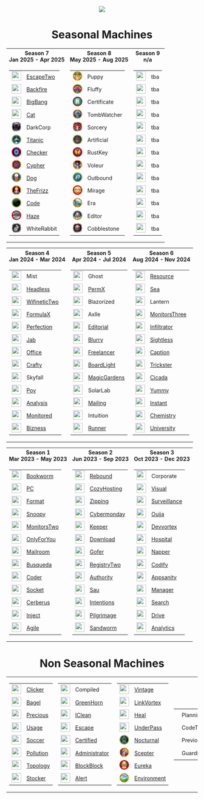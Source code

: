 <p align="center">
<img src="https://media2.giphy.com/media/v1.Y2lkPTc5MGI3NjExc3Rma2cwdTY0Y2FwcTVmZW9md2NpcjV5bG8zM3Iyc29tenl0ejd3dSZlcD12MV9pbnRlcm5hbF9naWZfYnlfaWQmY3Q9cw/V9OsQgyaVeJ9Rxf0jH/giphy.webp" class="centerAlign" style="width:30%">
</p>

<div align="center">

# Seasonal Machines

<table>
<tr>
  <th>Season 7 <br>Jan 2025 - Apr 2025</th>
  <th>Season 8 <br>May 2025 - Aug 2025</th>
  <th>Season 9 <br>n/a</th>
</tr>
<tr>
<td>
  
| | |
| --- | --- |
| <img src="icons/s7/d5fcf2425893a73cf137284e2de580e1.webp" height="25px" width="25px"> | [EscapeTwo](https://github.com/purplestormctf/Writeups/blob/main/htb/machines/EscapeTwo/EscapeTwo.md) |
| <img src="icons/s7/aa0a93908243c51fe21e691fc6571911.webp" height="25px" width="25px"> | [Backfire](https://github.com/purplestormctf/Writeups/blob/main/htb/machines/Backfire/Backfire.md) |
| <img src="icons/s7/2d22afd496c5ae6f6c51ca24bf3719e1.webp" height="25px" width="25px"> | [BigBang](https://github.com/purplestormctf/Writeups/blob/main/htb/machines/BigBang/syro/BigBang.md) |
| <img src="icons/s7/bf7ae27f4e0ce1703bdd10d538334d9e.webp" height="25px" width="25px"> | [Cat](https://github.com/purplestormctf/Writeups/blob/main/htb/machines/Cat/Cat.md) |
| <img src="icons/s7/93fba06a4780b65be5a5a4f9512b8e78.webp" height="25px" width="25px"> | DarkCorp |
| <img src="icons/s7/eb5942ec56dd9b6feb06dcf8af8aefc6.webp" height="25px" width="25px"> | [Titanic](https://github.com/purplestormctf/Writeups/blob/main/htb/machines/Titanic/Titanic.md) |
| <img src="icons/s7/afe87a33205a5ffd978c805aa93488a9.webp" height="25px" width="25px"> | [Checker](https://github.com/purplestormctf/Writeups/blob/main/htb/machines/Checker/Checker.md) |
| <img src="icons/s7/765cd4be6f3a366ca83c7ea60bbcaaa8.webp" height="25px" width="25px"> | [Cypher](https://github.com/purplestormctf/Writeups/blob/main/htb/machines/Cypher/Cypher.md) |
| <img src="icons/s7/426830ea2ae4f05f7892ad89195f8276.webp" height="25px" width="25px"> | [Dog](https://github.com/purplestormctf/Writeups/blob/main/htb/machines/Dog/Dog.md) |
| <img src="icons/s7/c91ef1b641cf88156c7a9d3793d54216.webp" height="25px" width="25px"> | [TheFrizz](https://github.com/purplestormctf/Writeups/blob/main/htb/machines/TheFrizz/TheFrizz.md) |
| <img src="icons/s7/55cc3528cd7ad96f67c4f0c715efe286.webp" height="25px" width="25px"> | [Code](https://github.com/purplestormctf/Writeups/blob/main/htb/machines/Code/Code.md) |
| <img src="icons/s7/44e14228c6a208714eda356bda7624a8.webp" height="25px" width="25px"> | [Haze](https://github.com/purplestormctf/Writeups/blob/main/htb/machines/Haze/Haze.md) |
| <img src="icons/s7/acf63a6d45ca722a8203fe4ab82007a6.webp" height="25px" width="25px"> | WhiteRabbit |

</td>
<td>
  
| | |
| --- | --- |
| <img src="icons/s8/6a127b39657062e42c1a8dfdcd23475d.webp" height="25px" width="25px"> | Puppy |
| <img src="icons/s8/ef8fc92ac7cccd8afa4412241432f064.webp" height="25px" width="25px"> | Fluffy |
| <img src="icons/s8/9b765f2f3e0b0c8d115b5455c22101cf.webp" height="25px" width="25px"> | Certificate |
| <img src="icons/s8/59c74a969b4fec16cd8072d253ca9917.webp" height="25px" width="25px"> | TombWatcher |
| <img src="icons/s8/531d99642e57872a77dc86168ac64238.webp" height="25px" width="25px"> | Sorcery |
| <img src="icons/s8/e6633d6c2b1d824c3756eb21aeed7590.webp" height="25px" width="25px"> | Artificial |
| <img src="icons/s8/c458b48070ca6f3073128d085c9ee247.webp" height="25px" width="25px"> | RustKey |
| <img src="icons/s8/635619778e50cc8f69df91cc6ae149c4.webp" height="25px" width="25px"> | Voleur |
| <img src="icons/s8/b1096fc86df3fb6035baad7f599094be.webp" height="25px" width="25px"> | Outbound |
| <img src="icons/s8/5c9c46ad001394e992f1c7b830ee77e5.webp" height="25px" width="25px"> | Mirage |
| <img src="icons/s8/fcd00b2542a936e4281ba19e0bd0b025.webp" height="25px" width="25px"> | Era |
| <img src="icons/s8/ba9dec0d022d3c3b6a96aa5dba4772c7.webp" height="25px" width="25px"> | Editor |
| <img src="icons/s8/3797a108e247283840cd570b057a03a5.png" height="25px" width="25px"> | Cobblestone |

</td>
<td>
  
| | |
| --- | --- |
| <img src="icons/s9/" height="25px" width="25px"> | tba |
| <img src="icons/s9/" height="25px" width="25px"> | tba |
| <img src="icons/s9/" height="25px" width="25px"> | tba |
| <img src="icons/s9/" height="25px" width="25px"> | tba |
| <img src="icons/s9/" height="25px" width="25px"> | tba |
| <img src="icons/s9/" height="25px" width="25px"> | tba |
| <img src="icons/s9/" height="25px" width="25px"> | tba |
| <img src="icons/s9/" height="25px" width="25px"> | tba |
| <img src="icons/s9/" height="25px" width="25px"> | tba |
| <img src="icons/s9/" height="25px" width="25px"> | tba |
| <img src="icons/s9/" height="25px" width="25px"> | tba |
| <img src="icons/s9/" height="25px" width="25px"> | tba |
| <img src="icons/s9/" height="25px" width="25px"> | tba |

</td>

<table>
<tr>
  <th>Season 4 <br>Jan 2024 - Mar 2024</th>
  <th>Season 5 <br>Apr 2024 - Jul 2024</th>
  <th>Season 6 <br>Aug 2024 - Nov 2024</th>
</tr>
<tr>
<td>

| | |
| --- | --- |
| <img src="icons/s4/84669b838a8633d26f4a2d90a6069f7e.webp" height="25px" width="25px"> | Mist |
| <img src="icons/s4/26e076db204a74b99390e586d7ebcf8c.webp" height="25px" width="25px"> | [Headless](https://github.com/purplestormctf/Writeups/blob/main/htb/machines/Headless/Headless.md) |
| <img src="icons/s4/16c5889acc1ca177c6b343c76bebcdaf.webp" height="25px" width="25px"> | [WifineticTwo ](https://github.com/purplestormctf/Writeups/blob/main/htb/machines/WifineticTwo/WifineticTwo.md) |
| <img src="icons/s4/897faece9f60bf69d8e109833f63da48.webp" height="25px" width="25px"> | [FormulaX](https://github.com/purplestormctf/Writeups/blob/main/htb/machines/FormulaX/FormulaX.md) |
| <img src="icons/s4/57fc0f58916cb3ed8e793db071769d70.webp" height="25px" width="25px"> | [Perfection](https://github.com/purplestormctf/Writeups/blob/main/htb/machines/Perfection/Perfection.md) |
| <img src="icons/s4/e809e8df8d66ec8bb2ca3bbcc1942de7.webp" height="25px" width="25px"> | [Jab](https://github.com/purplestormctf/Writeups/blob/main/htb/machines/Jab/Jab.md) |
| <img src="icons/s4/2cdef06b99725f3dcce38431a95b7b77.webp" height="25px" width="25px"> | [Office](https://github.com/purplestormctf/Writeups/blob/main/htb/machines/Office/Office.md) |
| <img src="icons/s4/c01c8813bfc7795ae0717bbee7b407d1.png" height="25px" width="25px"> | [Crafty](https://github.com/purplestormctf/Writeups/blob/main/htb/machines/Crafty/Crafty.md) |
| <img src="icons/s4/e43c6cdfe71e56188e5c2c4f39f5c180.png" height="25px" width="25px"> | Skyfall |
| <img src="icons/s4/a36f80aa6bc43863512ec9537c4366c9.png" height="25px" width="25px"> | [Pov](https://github.com/purplestormctf/Writeups/tree/main/htb/machines/pov/pov_writeup.md) |
| <img src="icons/s4/c31f19a4d6a3be17987a3ef98e2446a5.png" height="25px" width="25px"> | [Analysis](https://github.com/purplestormctf/Writeups/blob/main/htb/machines/analysis/analysis_writeup.md) |
| <img src="icons/s4/d4988810825d26acb2e84ca0ac9feaf4.png" height="25px" width="25px"> | [Monitored](https://github.com/purplestormctf/Writeups/blob/main/htb/machines/monitored/monitored_writeup.md) |
| <img src="icons/s4/1919b64800f6676d0c0d285a9d664cee.png" height="25px" width="25px"> | [Bizness](https://github.com/purplestormctf/Writeups/blob/main/htb/machines/bizness/bizness_writeup.md) |

</td>
<td>

| | |
| --- | --- |
| <img src="icons/s5/38f90738d0433b8adf27036f18ecf91e.webp" height="25px" width="25px"> | Ghost |
| <img src="icons/s5/3ec233f1bf70b096a66f8a452e7cd52f.webp" height="25px" width="25px"> | [PermX](https://github.com/purplestormctf/Writeups/blob/main/htb/machines/PermX/PermX.md) |
| <img src="icons/s5/3ad1911c18a46af0d6967aef8521989c.webp" height="25px" width="25px"> | Blazorized |
| <img src="icons/s5/e6052efa31516d5aa9c78831509bcedd.webp" height="25px" width="25px"> | Axlle |
| <img src="icons/s5/a466db5ce4f7aaea98f588d1cb71a0aa.webp" height="25px" width="25px"> | [Editorial](https://github.com/purplestormctf/Writeups/blob/main/htb/machines/Editorial/Editorial.md) |
| <img src="icons/s5/344998b24aad421410cabf912d3dc3af.webp" height="25px" width="25px"> | [Blurry](https://github.com/purplestormctf/Writeups/blob/main/htb/machines/Blurry/Blurry.md) |
| <img src="icons/s5/cc3c525e7837e7e95d0da9b6596e7a30.webp" height="25px" width="25px"> | [Freelancer](https://github.com/purplestormctf/Writeups/blob/main/htb/machines/Freelancer/Freelancer.md) |
| <img src="icons/s5/7768afed979c9abe917b0c20df49ceb8.webp" height="25px" width="25px"> | [BoardLight](https://github.com/purplestormctf/Writeups/blob/main/htb/machines/BoardLight/BoardLight.md) |
| <img src="icons/s5/a878db048e3cb6ba0e4a467bb705e145.webp" height="25px" width="25px"> | [MagicGardens](https://github.com/purplestormctf/Writeups/blob/main/htb/machines/MagicGardens/MagicGardens.md) |
| <img src="icons/s5/a2c2bd7b4e98ff8b782ed590896305a1.webp" height="25px" width="25px"> | SolarLab |
| <img src="icons/s5/cedb2f991409f9f39b55b04513f6b102.webp" height="25px" width="25px"> | [Mailing](https://github.com/purplestormctf/Writeups/blob/main/htb/machines/Mailing/Mailing.md) |
| <img src="icons/s5/464537cc0d3e9962fc598767bff7b1f1.webp" height="25px" width="25px"> | Intuition |
| <img src="icons/s5/029d258b4444bc4226b90b1f8f27d086.webp" height="25px" width="25px"> | [Runner](https://github.com/purplestormctf/Writeups/blob/main/htb/machines/Runner/Runner.md) |

</td>
<td>
  
| | |
| --- | --- |
| <img src="icons/s6/e83ac2321955bd2e0beb788d47fa5ae9.webp" height="25px" width="25px"> | [Resource](https://github.com/purplestormctf/Writeups/blob/main/htb/machines/Resource/Resource.md) |
| <img src="icons/s6/0011f6725aed869f8683589cb08c90d0.webp" height="25px" width="25px"> | [Sea](https://github.com/purplestormctf/Writeups/blob/main/htb/machines/Sea/Sea.md) |
| <img src="icons/s6/d2e8271977fdc3f13bee7d7ab48954ca.webp" height="25px" width="25px"> | Lantern |
| <img src="icons/s6/a9c8709743c935ae079e3b04d9304c99.webp" height="25px" width="25px"> | [MonitorsThree](https://github.com/purplestormctf/Writeups/blob/main/htb/machines/MonitorsThree/MonitorsThree.md) |
| <img src="icons/s6/dc36c40fe951cf7f32a84f3da1b43ce8.webp" height="25px" width="25px"> | [Infiltrator](https://github.com/purplestormctf/Writeups/blob/main/htb/machines/Infiltrator/Infiltrator.md) |
| <img src="icons/s6/f96160a20e9cf0138885238444b47404.webp" height="25px" width="25px"> | [Sightless](https://github.com/purplestormctf/Writeups/blob/main/htb/machines/Sightless/Sightless.md) |
| <img src="icons/s6/d3cb6edd2a219f122696655d0015b101.webp" height="25px" width="25px"> | [Caption](https://github.com/purplestormctf/Writeups/blob/main/htb/machines/Caption/Caption.md) |
| <img src="icons/s6/0eff5f0d7d2208024e519e5abfb132d0.webp" height="25px" width="25px"> | [Trickster](https://github.com/purplestormctf/Writeups/blob/main/htb/machines/Trickster/Trickster.md) |
| <img src="icons/s6/79616a32a057e5e672dadb51bb96dd04.webp" height="25px" width="25px"> | [Cicada](https://github.com/purplestormctf/Writeups/blob/main/htb/machines/Cicada/Cicada.md) |
| <img src="icons/s6/5ca57613886666c4c33ef23876b3f054.webp" height="25px" width="25px"> | [Yummy](https://github.com/purplestormctf/Writeups/blob/main/htb/machines/Yummy/Yummy.md) |
| <img src="icons/s6/8e9f11a3cceeb4f69e659ed31347cc77.webp" height="25px" width="25px"> | [Instant](https://github.com/purplestormctf/Writeups/blob/main/htb/machines/Instant/Instant.md) |
| <img src="icons/s6/b8f3d660af2d3ed0929eb119e33526cf.webp" height="25px" width="25px"> | [Chemistry](https://github.com/purplestormctf/Writeups/blob/main/htb/machines/Chemistry/Chemistry.md) |
| <img src="icons/s6/1d7d081a4ea7d6b2ad0fc231599f9edd.webp" height="25px" width="25px"> | [University](https://github.com/purplestormctf/Writeups/blob/main/htb/machines/University/University.md) |

</td>
</tr>
</table>

<table>
<tr>
  <th>Season 1 <br>Mar 2023 - May 2023</th>
  <th>Season 2 <br>Jun 2023 - Sep 2023</th>
  <th>Season 3 <br>Oct 2023 - Dec 2023</th>
</tr>
<tr>
<td>
  
| | |
| --- | --- |
| <img src="icons/s1/f0c89af6ee134e1b432d95e4528cf0cd.png" height="25px" width="25px"> | [Bookworm](https://github.com/purplestormctf/Writeups/tree/main/htb/machines/Bookworm/Bookworm.md) | 
| <img src="icons/s1/6d08e5f1919c77c0497213377f635e08.png" height="25px" width="25px"> | [PC](https://github.com/purplestormctf/Writeups/blob/main/htb/machines/pc/pc_writeup.md) |
| <img src="icons/s1/acdbb2202a5db5ed5103524fb80cf9cd.png" height="25px" width="25px"> | [Format](https://github.com/purplestormctf/Writeups/blob/main/htb/machines/format/format_writeup.md) |
| <img src="icons/s1/dad63a6e9acecb328beab54e35644220.png" height="25px" width="25px"> | [Snoopy](https://github.com/purplestormctf/Writeups/tree/main/htb/machines/Snoopy/Snoopy.md) |
| <img src="icons/s1/b55987f8ef9a42df2ad4b4c096e3824d.png" height="25px" width="25px"> | [MonitorsTwo](https://github.com/purplestormctf/Writeups/blob/main/htb/machines/monitorstwo/monitorstwo_writeup.md) |
| <img src="icons/s1/5147467f5bb0d84eff614fd4ef2f7c23.png" height="25px" width="25px"> | [OnlyForYou](https://github.com/purplestormctf/Writeups/tree/main/htb/machines/OnlyForYou/OnlyForYou.md) |
| <img src="icons/s1/2d055b1ccac1cebea1cb624e77ab4ded.png" height="25px" width="25px"> | [Mailroom](https://github.com/purplestormctf/Writeups/tree/main/htb/machines/Mailroom/Mailroom.md) |
| <img src="icons/s1/a6942ab57b6a79f71240420442027334.png" height="25px" width="25px"> | [Busqueda](https://github.com/purplestormctf/Writeups/blob/main/htb/machines/busqueda/busqueda_writeup_hacking_thursday.md) |
| <img src="icons/s1/30fc6acef9d23aa9fd71277123c64f24.png" height="25px" width="25px"> | [Coder](https://github.com/purplestormctf/Writeups/blob/main/htb/machines/coder/Coder.md) |
| <img src="icons/s1/9a73cabc03399aaac0640a0148e3a371.png" height="25px" width="25px"> | [Socket](https://github.com/purplestormctf/Writeups/tree/main/htb/machines/Socket/Socket.md) |
| <img src="icons/s1/0ec0d1f3e6e5f8602892e310c28079e6.png" height="25px" width="25px"> | [Cerberus](https://github.com/purplestormctf/Writeups/blob/main/htb/machines/Cerberus/Cerberus.md) |
| <img src="icons/s1/285ba8819710b6ae1f67bc0e5914ffd9.png" height="25px" width="25px"> | [Inject](https://github.com/purplestormctf/Writeups/blob/main/htb/machines/inject/inject_writeup_hacking_thursday.md) |
| <img src="icons/s1/8fa064016362fbfce91b5de54b7e7f7e.webp" height="25px" width="25px"> | [Agile](https://github.com/purplestormctf/Writeups/tree/main/htb/machines/Agile/Agile.md) |

</td>
<td>
  
| | |
| --- | --- |
| <img src="icons/s2/2ad5dcb2fb97e40f5e88a0d6fc569bdd.png" height="25px" width="25px"> | [Rebound](https://github.com/purplestormctf/Writeups/blob/main/htb/machines/rebound/rebound_writeup.md) |
| <img src="icons/s2/eaed7cd01e84ef5c6ec7d949d1d61110.png" height="25px" width="25px"> | [CozyHosting](https://github.com/purplestormctf/Writeups/blob/main/htb/machines/cozyhosting/cozyhosting_writeup.md) |
| <img src="icons/s2/03e875ef2a39c9a2bd7538b3cfcd9b8a.png" height="25px" width="25px"> | [Zipping](https://github.com/purplestormctf/Writeups/blob/main/htb/machines/zipping/zipping_writeup.md) |
| <img src="icons/s2/38a821c5dd3aa320904bb4b068601e9b.png" height="25px" width="25px"> | [Cybermonday](https://github.com/purplestormctf/Writeups/blob/main/htb/machines/cybermonday/cybermonday_writeup.md) |
| <img src="icons/s2/b56a5742b99e2568fa167765b1323370.png" height="25px" width="25px"> | [Keeper](https://github.com/purplestormctf/Writeups/blob/main/htb/machines/keeper/keeper_writeup.md) |
| <img src="icons/s2/524874d3b6fc2574ee2f6293f2bff5de.png" height="25px" width="25px"> | [Download](https://github.com/purplestormctf/Writeups/blob/main/htb/machines/download/download_writeup.md) |
| <img src="icons/s2/b17f988091019d5cb2d398db061eb732.png" height="25px" width="25px"> | [Gofer](https://github.com/purplestormctf/Writeups/blob/main/htb/machines/gopher/gopher_writeup.md) |
| <img src="icons/s2/a7f6d497c768ff770389b00e31150652.webp" height="25px" width="25px"> | [RegistryTwo](https://github.com/purplestormctf/Writeups/blob/main/htb/machines/registrytwo/RegistryTwo.md) |
| <img src="icons/s2/e6257bbacb2ddd56f5703bb61eadd8cb.png" height="25px" width="25px"> | [Authority](https://github.com/purplestormctf/Writeups/tree/main/htb/machines/authority/authority.mdhttps://github.com/purplestormctf/Writeups/tree/main/htb/machines/authority/authority.md) |
| <img src="icons/s2/1ea2980b9dc2d11cf6a3f82f10ba8702.png" height="25px" width="25px"> | [Sau](https://github.com/purplestormctf/Writeups/blob/main/htb/machines/sau/sau_writeup.md) |
| <img src="icons/s2/f51a05c5eceb08937686766c1b7de0cc.png" height="25px" width="25px"> | [Intentions](https://github.com/purplestormctf/Writeups/blob/main/htb/machines/intentions/intentions_writeup.md) |
| <img src="icons/s2/33632db6c1f4323a58452d8fcfc7eee0.png" height="25px" width="25px"> | [Pilgrimage](https://github.com/purplestormctf/Writeups/blob/main/htb/machines/pilgrimage/pilgrimage_writeup.md) |
| <img src="icons/s2/93c53cc1fc0284e5d9d74a565a8b9bf0.png" height="25px" width="25px"> | [Sandworm](https://github.com/purplestormctf/Writeups/blob/main/htb/machines/sandworm/sandworm_writeup.md) |
  
</td>
<td>
  
| | |
| --- | --- |
| <img src="icons/s3/380bc40d3a6bd3ba99da465177e8593e.webp" height="25px" width="25px"> | Corporate |
| <img src="icons/s3/a75ac8ed04e6e728547538bfa41cfc68.png" height="25px" width="25px"> | [Visual](https://github.com/purplestormctf/Writeups/blob/main/htb/machines/visual/visual_writeup.md) |
| <img src="icons/s3/d2ddffcb2eced6a4d5486dc99d440d1a.png" height="25px" width="25px"> | [Surveillance](https://github.com/purplestormctf/Writeups/blob/main/htb/machines/surveillance/surveillance_writeup.md) |
| <img src="icons/s3/50788eb40c2464d6554a3cb15bd2e301.png" height="25px" width="25px"> | [Ouija](https://github.com/purplestormctf/Writeups/tree/main/htb/machines/Ouija/Ouija.md) |
| <img src="icons/s3/2565d292772abc4a2d774117cf4d36ff.png" height="25px" width="25px"> | [Devvortex](https://github.com/purplestormctf/Writeups/blob/main/htb/machines/devvortex/devvortex_writeup.md) |
| <img src="icons/s3/e980d18b909fa0ba8f519cf9777fd413.png" height="25px" width="25px"> | [Hospital](https://github.com/purplestormctf/Writeups/blob/main/htb/machines/hospital/hospital_writeup.md) |
| <img src="icons/s3/e936dbb185607fb8957679b26b0a0930.webp" height="25px" width="25px"> | [Napper](https://github.com/purplestormctf/Writeups/blob/main/htb/machines/napper/napper_writeup.md) |
| <img src="icons/s3/57b977ea744af01a5454c8643a850e59.png" height="25px" width="25px"> | [Codify](https://github.com/purplestormctf/Writeups/blob/main/htb/machines/codify/codify_writeup.md) |
| <img src="icons/s3/3637f8cd2b3850f40cb6d16b7c39d43b.png" height="25px" width="25px"> | [Appsanity](https://github.com/purplestormctf/Writeups/blob/main/htb/machines/appsanity/appsanity_writeup.md) |
| <img src="icons/s3/5ca8f0c721a9eca6f1aeb9ff4b4bac60.png" height="25px" width="25px"> | [Manager](https://github.com/purplestormctf/Writeups/blob/main/htb/machines/manager/manager_writeup.md) |
| <img src="icons/s3/03cea0fc2ebc50151c0dfa9e375e3ded.png" height="25px" width="25px"> | [Search](https://github.com/purplestormctf/Writeups/tree/main/htb/machines/Search/Search.md) |
| <img src="icons/s3/69894bcbc09fb85054b71bdc805f86bc.png" height="25px" width="25px"> | [Drive](https://github.com/purplestormctf/Writeups/blob/main/htb/machines/drive/drive_writeup.md) |
| <img src="icons/s3/f86fcf4c1cfcc690b43f43e100f89718.png" height="25px" width="25px"> | [Analytics](https://github.com/purplestormctf/Writeups/blob/main/htb/machines/analytics/analytics_writeup.md) |

</td>
</tr>
</table>

# Non Seasonal Machines

<table>
<tr>
<td>

| | | 
| --- | --- |
| <img src="icons/non/5a89d213ede5af4b4f94035fd059f976.webp" height="25px" width="25px">| [Clicker](https://github.com/purplestormctf/Writeups/blob/main/htb/machines/clicker/clicker_writeup.md) |
| <img src="icons/non/e886bd88cf5e6db3ddc0ede99aa85530.png" height="25px" width="25px"> | [Bagel](https://github.com/purplestormctf/Writeups/blob/main/htb/machines/bagel/bagel_writeup.md) |
| <img src="icons/non/3adcfd6093f8ddb4dffe8422da6377c8.png" height="25px" width="25px"> | [Precious](https://github.com/purplestormctf/Writeups/blob/main/htb/machines/precious/precious_writeup.md) |
| <img src="icons/non/23e804513a47e8f20bc865d0419946e1.webp" height="25px" width="25px"> | [Usage](https://github.com/purplestormctf/Writeups/blob/main/htb/machines/Usage/Usage.md) |
| <img src="icons/non/ca7f69a02eebf53deb3cd1611dd3f55e.png" height="25px" width="25px"> | [Soccer](https://github.com/purplestormctf/Writeups/blob/main/htb/machines/soccer/Soccer.md) |
| <img src="icons/non/caac8772de14a769c0bfe95756bceebe.png" height="25px" width="25px"> | [Pollution](https://github.com/purplestormctf/Writeups/blob/main/htb/machines/pollution/pollution_writeup.md) |
| <img src="icons/non/cbfa26b4a4044677e93779a44bbd458f.png" height="25px" width="25px"> | [Topology](https://github.com/purplestormctf/Writeups/blob/main/htb/machines/topology/topology_writeup.md) |
| <img src="icons/non/da052d0b0efd6dad222ba4a73d987c16.png" height="25px" width="25px"> | [Stocker](https://github.com/purplestormctf/Writeups/blob/main/htb/machines/stocker/stocker_writeup.md) |

</td>
<td>

| | | 
| --- | --- |
| <img src="icons/non/ea0bd450c67da1efd2058c2cab9400cf.webp" height="25px" width="25px"> | Compiled |
| <img src="icons/non/b7d9a9b075fd49c8509866fe24f58dbb.webp" height="25px" width="25px"> | [GreenHorn](https://github.com/purplestormctf/Writeups/tree/main/htb/machines/GreenHorn/GreenHorn.md) |
| <img src="icons/non/750ba886c8a87103c69cac0f13f2de70.webp" height="25px" width="25px"> | [IClean](https://github.com/purplestormctf/Writeups/blob/main/htb/machines/IClean/syro/IClean.md) |
| <img src="icons/non/80936664b3da83a92b28602e79e47d79.png" height="25px" width="25px">  | [Escape](https://github.com/purplestormctf/Writeups/blob/main/htb/machines/escape/escape_writeup.md) |
| <img src="icons/non/28b71ec11bb839b5b58bdfc555006816.webp" height="25px" width="25px"> | [Certified](https://github.com/purplestormctf/Writeups/tree/main/htb/machines/Certified/Certified.md) |
| <img src="icons/non/9d232b1558b7543c7cb85f2774687363.webp" height="25px" width="25px"> | [Administrator](https://github.com/purplestormctf/Writeups/tree/main/htb/machines/Administrator/Administrator.md) |
| <img src="icons/non/a6165b53a2df41fbfd6530782224925f.webp" height="25px" width="25px"> | [BlockBlock](https://github.com/purplestormctf/Writeups/tree/main/htb/machines/BlockBlock/BlockBlock.md) |
| <img src="icons/non/6f4647030d6aadc676b8d8a459de344f.webp" height="25px" width="25px"> | [Alert](https://github.com/purplestormctf/Writeups/tree/main/htb/machines/Alert/Alert.md) |

</td>
<td>

| | | 
| --- | --- | 
| <img src="icons/non/4eae732c7af0ce1b443d009637167610.webp" height="25px" width="25px"> | [Vintage](https://github.com/purplestormctf/Writeups/tree/main/htb/machines/Vintage/Vintage.md) |
| <img src="icons/non/97f12db8fafed028448e29e30be7efac.webp" height="25px" width="25px"> | [LinkVortex](https://github.com/purplestormctf/Writeups/tree/main/htb/machines/LinkVortex/LinkVortex.md) |
| <img src="icons/non/dcd5ef09ab764228c64385374ac744c1.webp" height="25px" width="25px"> | [Heal](https://github.com/purplestormctf/Writeups/tree/main/htb/machines/Heal/Heal.md) |
| <img src="icons/non/456a4d2e52f182847fb0a2dba0420a44.webp" height="25px" width="25px"> | [UnderPass](https://github.com/purplestormctf/Writeups/blob/main/htb/machines/UnderPass/UnderPass.md) |
| <img src="icons/non/f6a56cec6e9826b4ed124fb4155abc66.webp" height="25px" width="25px"> | [Nocturnal](https://github.com/purplestormctf/Writeups/tree/main/htb/machines/Nocturnal/Nocturnal.md) |
| <img src="icons/non/f2df2ca13368e6e158cffd5a3ab54d5d.webp" height="25px" width="25px"> | [Scepter](https://github.com/purplestormctf/Writeups/tree/main/htb/machines/Scepter/Scepter.md) |
| <img src="icons/non/721477107c34105c91220b678c1f1ec6.webp" height="25px" width="25px"> | [Eureka](https://github.com/purplestormctf/Writeups/tree/main/htb/machines/Eureka/Eureka.md) |
| <img src="icons/non/757eeb9b0f530e71875f0219d0d477e4.webp" height="25px" width="25px"> | [Environment](https://github.com/purplestormctf/Writeups/tree/main/htb/machines/Environment/Environment.md) |

</td>
<td>

| | | 
| --- | --- | 
| <img src="icons/non/c9efb253e7d1d9b407113e11afdaa905.webp" height="25px" width="25px"> | Planning |
| <img src="icons/non/992c992925936b399906f2a78a740eea.png" height="25px" width="25px"> | CodeTwo |
| <img src="icons/non/f34c6756e7c75b48ec112831eb27940a.png" height="25px" width="25px"> | Previous |
| <img src="icons/non/9ad17eb4ab494c5eaa0336eee0a8254d.png" height="25px" width="25px"> | Guardian |

</td>
</tr>
</table>

</div>
